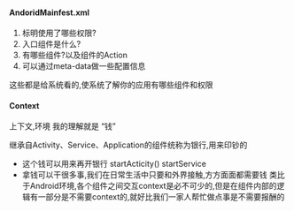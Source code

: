 #### AndoridMainfest.xml

1. 标明使用了哪些权限?
2. 入口组件是什么?
3. 有哪些组件?以及组件的Action
4. 可以通过meta-data做一些配置信息

这些都是给系统看的,使系统了解你的应用有哪些组件和权限

#### Context

上下文,环境 我的理解就是 “钱”

继承自Activity、Service、Application的组件统称为银行,用来印钞的

- 这个钱可以用来再开银行 
  startActicity() startService
- 拿钱可以干很多事,我们在日常生活中只要和外界接触,方方面面都需要钱
  类比于Android环境,各个组件之间交互context是必不可少的,但是在组件内部的逻辑有一部分是不需要context的,就好比我们一家人帮忙做点事是不需要报酬的